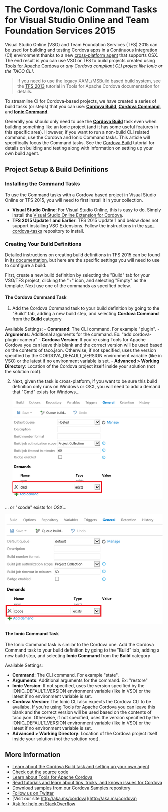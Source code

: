 <properties pageTitle="The Cordova/Ionic Command Tasks for Visual Studio Online or Team Foundation Services 2015"
  description="The Cordova/Ionic Command Tasks for Visual Studio Online or Team Foundation Services 2015"
  services=""
  documentationCenter=""
  authors="bursteg, clantz" />

# The Cordova/Ionic Command Tasks for Visual Studio Online and Team Foundation Services 2015
Visual Studio Online (VSO) and Team Foundation Services (TFS) 2015 can be used for building and testing Cordova apps in a Continuous Integration (CI) environment thanks to a new [cross-platform agent](http://go.microsoft.com/fwlink/?LinkID=533789) that supports OSX. The end result is you can use VSO or TFS to build projects created using [Tools for Apache Cordova](http://go.microsoft.com/fwlink/?LinkID=536496) or *any Cordova compliant CLI project like Ionic or the TACO CLI*. 

> If you need to use the legacy XAML/MSBuild based build system, see the [TFS 2013](http://go.microsoft.com/fwlink/?LinkID=533770) tutorial in Tools for Apache Cordova documentation for details.

To streamline CI for Cordova-based projects, we have created a series of build tasks (or steps) that you can use: **[Cordova Build](http://go.microsoft.com/fwlink/?LinkID=691186), [Cordova Command](http://go.microsoft.com/fwlink/?LinkID=692058),** and **[Ionic Command](http://go.microsoft.com/fwlink/?LinkID=692057)**. 

Generally you should only need to use the **[Cordova Build](http://go.microsoft.com/fwlink/?LinkID=691186)** task even when building something like an Ionic project (and it has some useful features in this specific area). However, if you want to run a non-build CLI related command, use the Cordova and Ionic Command tasks. This article will specifically focus the Command tasks. See the [Cordova Build](http://go.microsoft.com/fwlink/?LinkID=691186) tutorial for details on building and testing along with information on setting up your own build agent.


## Project Setup & Build Definitions

### Installing the Command Tasks
To use the Command tasks with a Cordova based project in Visual Studio Online or TFS 2015, you will need to first install it in your collection.

- **Visual Studio Online**: For Visual Studio Online, this is easy to do. Simply install the [Visual Studio Online Extension for Cordova](http://go.microsoft.com/fwlink/?LinkID=691835). 
- **TFS 2015 Update 1 and Earlier**: TFS 2015 Update 1 and below does not support installing VSO Extensions. Follow the instructions in the [vso-cordova-tasks](http://go.microsoft.com/fwlink/?LinkID=691187) repository to install.

### Creating Your Build Definitions
Detailed instructions on creating build definitions in TFS 2015 can be found in [its documentation](http://go.microsoft.com/fwlink/?LinkID=533772), but here are the specific settings you will need to use to configure a build. 

First, create a new build definition by selecting the "Build" tab for your VSO/TFS project, clicking the "+" icon, and selecting "Empty" as the template. Next use one of the commands as specified below.

#### The Cordova Command Task
1. Add the Cordova Command task to your build definition by going to the "Build" tab, adding a new build step, and selecting **Cordova Command** from the **Build** category

  Available Settings:
    - **Command**: The CLI command.  For example "plugin".
    - **Arguments**: Additional arguments for the command.  Ex: "add cordova-plugin-camera"
    - **Cordova Version**: If you're using Tools for Apache Cordova you can leave this blank and the correct version will be used based on the contents of taco.json. Otherwise, if not specified, uses the version specified by the CORDOVA_DEFAULT_VERSION environment variable (like in VSO) or the latest if no environment variable is set.
    - **Advanced &gt; Working Directory**: Location of the Cordova project itself inside your solution (not the solution root).

2.  Next, given the task is cross-platform, if you want to be sure this build definition only runs on Windows or OSX, you will need to add a demand that "Cmd" exists for Windows...

	![Windows Build Definition - Demand](media/cordova-command/cordova-command-1.png)

  ... or "xcode" exists for OSX...  
  
  ![OSX Build Definition - Demand](media/cordova-command/cordova-command-2.png)

#### The Ionic Command Task
The Ionic Command task is similar to the Cordova one. Add the Cordova Command task to your build definition by going to the "Build" tab, adding a new build step, and selecting **Ionic Command** from the **Build** category

Available Settings:
  - **Command**: The CLI command.  For example "state".
  - **Arguments**: Additional arguments for the command.  Ex: "restore"
  - **Ionic Version**: If not specified, uses the version specified by the IONIC_DEFAULT_VERSION environment variable (like in VSO) or the latest if no environment variable is set.
  - **Cordova Version**: The Ionic CLI also expects the Cordova CLI to be availabe.  If you're using Tools for Apache Cordova you can leave this blank and the correct version will be used based on the contents of taco.json. Otherwise, if not specified, uses the version specified by the IONIC_DEFAULT_VERSION environment variable (like in VSO) or the latest if no environment variable is set.
  - **Advanced &gt; Working Directory**: Location of the Cordova project itself inside your solution (not the solution root).

## More Information
* [Learn about the Cordova Build task and setting up your own agent](http://go.microsoft.com/fwlink/?LinkID=691186)
* [Check out the source code](http://go.microsoft.com/fwlink/?LinkID=691187)
* [Learn about Tools for Apache Cordova](http://go.microsoft.com/fwlink/?LinkID=618473)
* [Read tutorials and learn about tips, tricks, and known issues for Cordova](http://go.microsoft.com/fwlink/?LinkID=618471)
* [Download samples from our Cordova Samples repository](http://github.com/Microsoft/cordova-samples)
* [Follow us on Twitter](https://twitter.com/VSCordovaTools)
* [Visit our site http://aka.ms/cordova](http://aka.ms/cordova)
* [Ask for help on StackOverflow](http://stackoverflow.com/questions/tagged/visual-studio-cordova)
